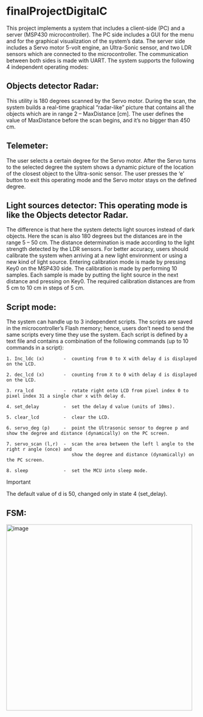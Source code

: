 # finalProjectDigitalC
This project implements a system that includes a client-side (PC) and a server (MSP430 microcontroller). The PC side includes a GUI for the menu and for the graphical visualization of the system’s data. The server side includes a Servo motor 5-volt engine, an Ultra-Sonic sensor, and two LDR sensors which are connected to the microcontroller.  The communication between both sides is made with UART.
The system supports the following 4 independent operating modes:
## Objects detector Radar:
This utility is 180 degrees scanned by the Servo motor. During the scan, the system builds  a real-time graphical “radar-like” picture that contains all the objects which
are in range 2 – MaxDistance [cm]. The user defines the value of MaxDistance before the scan begins, and it’s  no bigger than 450 cm.

## Telemeter: 
 The user selects a certain degree for the Servo motor. After the Servo turns to the selected degree the system shows a dynamic picture of the location of the
closest object to the Ultra-sonic sensor. The user presses the ‘e’ button to exit this operating mode and the Servo motor stays on the defined degree.

## Light sources detector:  This operating mode is like the Objects detector Radar.
 The difference is that here the system detects light sources instead of dark objects.
Here the scan is also 180 degrees but the distances are in the range 5 – 50 cm. The distance determination is made according to the light strength detected by the LDR sensors.
 For better accuracy, users should calibrate the system when arriving at a new light environment or using a new kind of light source.
Entering calibration mode is made by pressing Key0 on the MSP430 side. The calibration is made by performing 10 samples. Each sample is made by putting the light source in the next distance and pressing on Key0. The required calibration distances are from 5 cm to 10 cm in steps of 5 cm.

## Script mode:
The system can handle up to 3 independent scripts.
The scripts are saved in the microcontroller’s Flash memory; hence,  users don’t need to send the same scripts every time they use the system.
Each script is defined by a text file and contains a combination of the following commands (up to 10 commands in a script):

    1. Inc_ldc (x)       -  counting from 0 to X with delay d is displayed on the LCD.
 	
    2. dec_lcd (x)       -  counting from X to 0 with delay d is displayed on the LCD.
 	
    3. rra_lcd           -  rotate right onto LCD from pixel index 0 to pixel index 31 a single char x with delay d.
 	
    4. set_delay         -  set the delay d value (units of 10ms).
 	
    5. clear_lcd         -  clear the LCD.
 	
    6. servo_deg (p)     -  point the Ultrasonic sensor to degree p and show the degree and distance (dynamically) on the PC screen.
 	
    7. servo_scan (l,r)  -  scan the area between the left l angle to the right r angle (once) and
                            show the degree and distance (dynamically) on the PC screen.
 	
    8. sleep             -  set the MCU into sleep mode.

> [!IMPORTANT]
> The default value of d is 50, changed only in state 4 (set_delay).

 ## FSM: 
   <img width="489" alt="image" src="https://github.com/Orisadek/finalProjectDigitalC/assets/43981934/9dbdd6c8-5969-46f6-8257-1af329d5b360">



